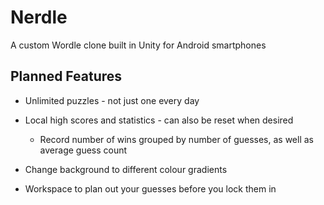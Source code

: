 # Nerdle
 A custom Wordle clone built in Unity for Android smartphones

 ## Planned Features

- Unlimited puzzles - not just one every day

- Local high scores and statistics - can also be reset when desired

   - Record number of wins grouped by number of guesses, as well as average guess count

- Change background to different colour gradients

- Workspace to plan out your guesses before you lock them in
